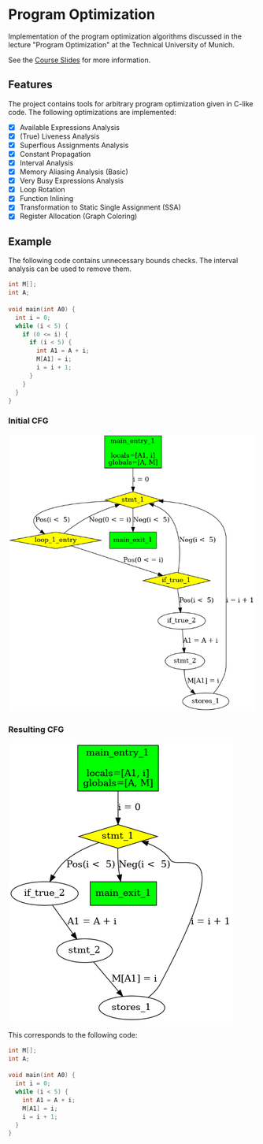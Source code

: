 # Program Optimization

Implementation of the program optimization algorithms discussed in the lecture "Program Optimization" at the Technical University of Munich.

See the [Course Slides](https://www.cs.cit.tum.de/fileadmin/w00cfj/pl/ProgOpt/folien.pdf) for more information.

## Features

The project contains tools for arbitrary program optimization given in C-like code. The following optimizations are implemented:

- [x] Available Expressions Analysis
- [x] (True) Liveness Analysis
- [x] Superflous Assignments Analysis
- [x] Constant Propagation
- [x] Interval Analysis
- [x] Memory Aliasing Analysis (Basic)
- [x] Very Busy Expressions Analysis
- [x] Loop Rotation
- [x] Function Inlining
- [x] Transformation to Static Single Assignment (SSA)
- [x] Register Allocation (Graph Coloring)
  
## Example

The following code contains unnecessary bounds checks. The interval analysis can be used to remove them.

```c
int M[];
int A;

void main(int A0) {
  int i = 0;
  while (i < 5) {
    if (0 <= i) {
      if (i < 5) {
        int A1 = A + i;
        M[A1] = i;
        i = i + 1;
      }
    }
  }
}
```

### Initial CFG

![Inital CFG](output/interval_analysis.c/T5_T0/initial.png)

### Resulting CFG

![Resulting CFG](output/interval_analysis.c/T5_T0/result.png)

This corresponds to the following code:

```c
int M[];
int A;

void main(int A0) {
  int i = 0;
  while (i < 5) {
    int A1 = A + i;
    M[A1] = i;
    i = i + 1;
  }
}
```
